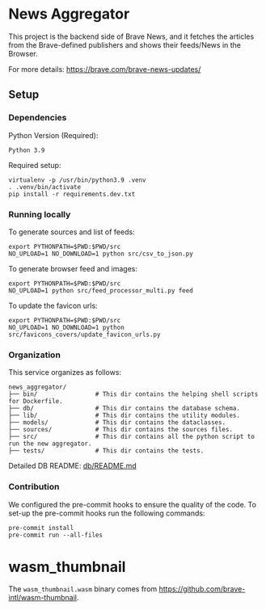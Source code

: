 # News Aggregator
This project is the backend side of Brave News, and it fetches the articles from the Brave-defined publishers and
shows their feeds/News in the Browser.

For more details: https://brave.com/brave-news-updates/

## Setup

### Dependencies
Python Version (Required):

    Python 3.9

Required setup:

    virtualenv -p /usr/bin/python3.9 .venv
    . .venv/bin/activate
    pip install -r requirements.dev.txt


### Running locally

To generate sources and list of feeds:

    export PYTHONPATH=$PWD:$PWD/src
    NO_UPLOAD=1 NO_DOWNLOAD=1 python src/csv_to_json.py

To generate browser feed and images:

    export PYTHONPATH=$PWD:$PWD/src
    NO_UPLOAD=1 python src/feed_processor_multi.py feed

To update the favicon urls:

    export PYTHONPATH=$PWD:$PWD/src
    NO_UPLOAD=1 NO_DOWNLOAD=1 python src/favicons_covers/update_favicon_urls.py

### Organization

This service organizes as follows:
```
news_aggregator/
├── bin/                # This dir contains the helping shell scripts for Dockerfile.
├── db/                 # This dir contains the database schema.
├── lib/                # This dir contains the utility modules.
├── models/             # This dir contains the dataclasses.
├── sources/            # This dir contains the sources files.
├── src/                # This dir contains all the python script to run the new aggregator.
├── tests/              # This dir contains the tests.
```

Detailed DB README: [db/README.md](db/README.md)

### Contribution

We configured the pre-commit hooks to ensure the quality of the code. To set-up the pre-commit hooks run the following
commands:

    pre-commit install
    pre-commit run --all-files


# wasm_thumbnail

The `wasm_thumbnail.wasm` binary comes from <https://github.com/brave-intl/wasm-thumbnail>.
